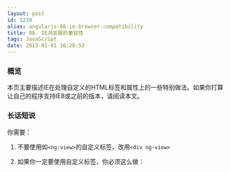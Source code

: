 ```yaml
---
layout: post
id: 1230
alias: angularjs-08-ie-browser-compatibility
title: 08. IE浏览器的兼容性
tags: JavaScript
date: 2013-01-01 16:28:53
---
```


### 概览

本页主要描述IE在处理自定义的HTML标签和属性上的一些特别做法。如果你打算让自己的程序支持IE8或之前的版本，请阅读本文。

### 长话短说

你需要：

1.  不要使用如`<ng:view>`的自定义标签，改用`<div ng-view>`
2.  如果你一定要使用自定义标签，你必须这么做：

    <html xmlns:ng="http://angularjs.org">
        <head>
          <!--[if lte IE 8]>
            <script>
              document.createElement('ng-include');
              document.createElement('ng-pluralize');
              document.createElement('ng-view');

              // Optionally these for CSS
              document.createElement('ng:include');
              document.createElement('ng:pluralize');
              document.createElement('ng:view');
            </script>
          <![endif]-->
        </head>
        <body>
          ...
        </body>
      </html>

    重点在于：

1.  `xmlns:ng` - 命名空间 - 你必须为你打算使用的自定义标签的前缀，定义一个命名空间2.  `document.createElement(yourTagName)` - 创建自定义标签名 - 由于这只是某些旧版本的IE存在的问题，所以你必须使用条件语句`<!--[if lte IE 8]>` 这样的。对于每一个你使用的自定义标签，你都需要这样声明一下。

    ### 长话长说

    IE对于非标签的HTML标签不能正确地处理。具体情况分为两类，需要分别解决。

*   如果标签名以`my:`开头，则它被看作为一个XML命名空间，需要用`<html xmlns:my="ignored">`声明*   如果标签中没有`:`但它不是标准的HTML标签，是需要使用`document.createElement('my-tag')`预定义一下*   如果你想在自定义的标签上使用CSS选择器，则必须使用`document.createElement('my-tag')`，不管有没有定义过XML命名空间

    #### 好消息

    好消息是这些问题仅出现在标签名上，属性就没问题。所以对于`<div my-tag your:tag></div>`则完全不需要特别处理。

    #### 如果我不处理会怎么样？

    假设你的HTML中有自定义的标签`mytag`(或者`my:tag`或者`my-tag`)：

    <html>
      <body>
        <mytag>some text</mytag>
      </body>
    </html>

    它将被会解析为下面的DOM:

    #document
      +- HTML
         +- BODY
            +- mytag
               +- #text: some text

    预想的行为是`BODY`下有`mytag`，它有文本`some test`

    但在IE是不是这样的（如果没有特别处理的话）：

    #document
      +- HTML
         +- BODY
            +- mytag
            +- #text: some text
            +- /mytag

    可以看到，`BODY`元素下有三个子元素了：

1.  一个自关闭的`mytag`。它跟`<br/>`的处理类似，最后的`/`是可选的。由于`<br>`不允许有子元素，所以`<br>some text</br>`将被浏览器处理为三个相邻的元素，而不是`<br>`下有一个文本元素2.  一个文本节点，跟`mytag`是兄弟结点3.  一个无法处理的自关闭结点`/mytag`。由于标签名中不允许有`/`，所以它是无法处理的，它不会是DOM中的一部分。

    #### 自定义标签的CSS

    不管有没有声明过XML命名空间，只要想对自定义标签使用CSS选择器选择，都需要使用`document.createElement('my-tag')`进行声明。

    <html xmlns:ng="needed for ng: namespace">
      <head>
        <!--[if lte IE 8]>
          <script>
            // needed to make ng-include parse properly
            document.createElement('ng-include');

            // needed to enable CSS reference
            document.createElement('ng:view');
          </script>
        <![endif]-->
        <style>
          ng\\:view {
            display: block;
            border: 1px solid red;
          }

          ng-include {
            display: block;
            border: 1px solid blue;
          }
        </style>
      </head>
      <body>
        <ng:view></ng:view>
        <ng-include></ng-include>
        ...
      </body>
    </html>
